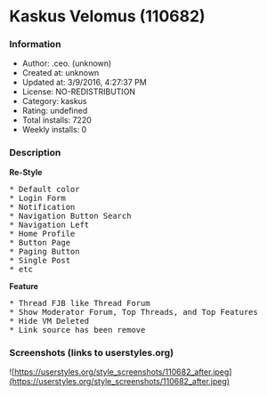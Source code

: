 # Kaskus Velomus (110682)

### Information
- Author: .ceo. (unknown)
- Created at: unknown
- Updated at: 3/9/2016, 4:27:37 PM
- License: NO-REDISTRIBUTION
- Category: kaskus
- Rating: undefined
- Total installs: 7220
- Weekly installs: 0


### Description
<b>Re-Style</b>
<pre>* Default color
* Login Form
* Notification
* Navigation Button Search
* Navigation Left
* Home Profile
* Button Page
* Paging Button
* Single Post
* etc</pre>

<b>Feature</b>
<pre>* Thread FJB like Thread Forum
* Show Moderator Forum, Top Threads, and Top Features
* Hide VM Deleted
* Link source has been remove</pre>


### Screenshots (links to userstyles.org)
![https://userstyles.org/style_screenshots/110682_after.jpeg](https://userstyles.org/style_screenshots/110682_after.jpeg)


